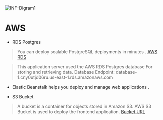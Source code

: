 
![INF-Digram1](https://user-images.githubusercontent.com/86688588/209334540-4c17a87f-d559-4dca-a853-d9ec957ae153.PNG)




# AWS

* RDS Postgres
> You can deploy scalable PostgreSQL deployments in minutes .
> [AWS RDS](https://console.aws.amazon.com/rds/home?region=us-east-1)

 > This application server used the AWS RDS Postgres database For storing and retrieving data.
 >  Database Endpoint: database-1.cny0utjd06ru.us-east-1.rds.amazonaws.com

* Elastic Beanstalk
helps you deploy and manage web applications .


* S3 Bucket
>  A bucket is a container for objects stored in Amazon S3.
AWS S3 Bucket is used to deploy the frontend application.
[Bucket URL](http://buckets3376.s3-website-us-east-1.amazonaws.com/home)
